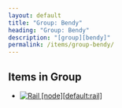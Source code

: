 ```yaml
---
layout: default
title: "Group: Bendy"
heading: "Group: Bendy"
description: "[group][bendy]"
permalink: /items/group-bendy/
---
```



## Items in Group

<ul class="list-items clearfix">
    <li><a href="{{site.baseurl}}/items/default-rail/"><img src="{{site.baseurl}}/assets/img/items/itemcubes/default_rail.png" data-toggle="tooltip" title="Rail [node][default:rail]"></a></li>
</ul>
